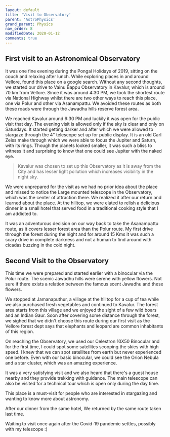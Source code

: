 ```yaml
---
layout: default
title: 'Visit to Observatory'
parent: 'AstroPhysics'
grand_parent: Physics
nav_order: 8
modifiedDate: 2020-01-12
comments: true
---
```


## First visit to an Astronomical Observatory
It was one fine evening during the Pongal Holidays of 2019, sitting on the couch and relaxing after lunch. While exploring places in and around Vellore, found this place on a google search. Without any second thoughts, we started our drive to Vainu Bappu Observatory in Kavalur, which is around 70 km from Vellore. Since it was around 4:30 PM, we took the shortest route via National Highway whilst there are two other ways to reach this place, one via Polur and other via Asanampattu. We avoided these routes as both these roads were through the Jawadhu hills reserve forest area. 

We reached Kavalur around 6:30 PM and luckily it was open for the public visit that day.
The evening visit is allowed only if the sky is clear and only on Saturdays.
It started getting darker and after which we were allowed to stargaze through the 4" telescope set up for public display. It is an old Carl Zeiss make through which we were able to focus the Jupiter and Saturn, with its rings. Though the planets looked smaller, it was such a bliss to witness it and surprising to know that one could see Jupiter with the naked eye.

> Kavalur was chosen to set up this Observatory as it is away from the City and has lesser light pollution which increases visibility in the night sky.

We were unprepared for the visit as we had no prior idea about the place and missed to notice the Large mounted telescope in the Observatory, which was the center of attraction there. We realized it after  our return and learned about the place. At the hilltop, we were elated to relish a delicious dinner in a small hotel that served food in a traditional cooking style that I am addicted to.

It was an adventurous decision on our way back to take the Asanampattu route, as it covers lesser forest area than the Polur route. My first drive through the forest during the night and for around 15 Kms it was such a scary drive in complete darkness and not a human to find around with cicadas buzzing in the cold night.

## Second Visit to the Observatory
This time we were prepared and started earlier with a binocular via the Polur route. The scenic Jawadhu hills were serene with yellow flowers. Not sure if there exists a relation between the famous scent Jawadhu and these flowers.

We stopped at Jamanaputhur, a village at the hilltop for a cup of tea while we also purchased fresh vegetables and continued to Kavalur. The forest area starts from this village and we enjoyed the sight of a few wild boars and an Indian Gaur. Soon after covering some distance through the forest, we sighed that we didn't choose this route during our first visit as the Vellore forest dept says that elephants and leopard are common inhabitants of this region. 

On reaching the Observatory, we used our Celestron 10X50 Binocular and for the first time, I could spot some satellites scooping the skies with high speed. I knew that we can spot satellites from earth but never experienced one before. Even with our basic binocular, we could see the Orion Nebula and a star cluster, which was an amazing experience.

It was a very satisfying visit and we also heard that there's a guest house nearby and they provide trekking with guidance. The main telescope can also be visited for a technical tour which is open only during the day time.

This place is a must-visit for people who are interested in stargazing and wanting to know more about astronomy.

After our dinner from the same hotel, We returned by the same route taken last time. 

Waiting to visit once again after the Covid-19 pandemic settles, possibly with my telescope :)


